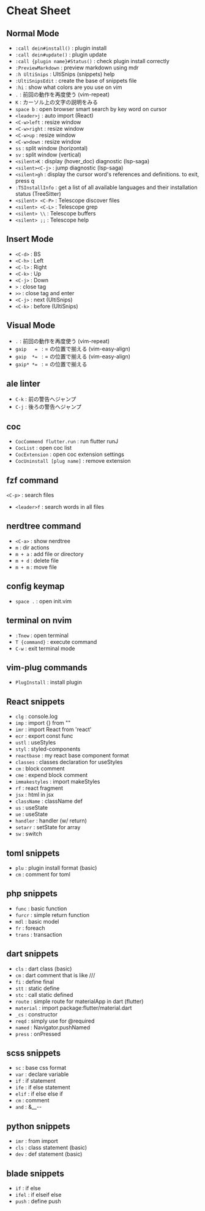 # Cheat Sheet

## Normal Mode
- `:call dein#install()`  :  plugin install
- `:call dein#update()`  :  plugin update
- `:call {plugin name}#Status()`  : check plugin install correctly 
- `:PreviewMarkdown` : preview markdown using mdr
- `:h UltiSnips`  :  UltiSnips (snippets) help
- `:UltiSnipsEdit`  :  create the base of snippets file
- `:hi`  :  show what colors are you use on vim
- `.`  :  前回の動作を再度使う (vim-repeat)
- `K`  :  カーソル上の文字の説明をみる
- `space b`  :  open browser smart search by key word on cursor
- `<leader>j`  :  auto import (React)
- `<C-w>left`  :  resize window
- `<C-w>right`  :  resize window
- `<C-w>up`  :  resize window
- `<C-w>down`  :  resize window
- `ss`  :  split window (horizontal)
- `sv`  :  split window (vertical)
- `<silent>K`  :  display (hover_doc) diagnostic (lsp-saga)
- `<silent><C-j>`  : jump diagnostic (lsp-saga)
- `<silent>gh`  : display the cursor word's references and definitions. to exit, press q
- `:TSInstallInfo`  : get a list of all available languages and their installation status (TreeSitter)
- `<silent> <C-P>` : Telescope discover files
- `<silent> <C-L>` : Telescope grep
- `<silent> \\` : Telescope buffers
- `<silent> ;;` : Telescope help


## Insert Mode 

- `<C-d>`  :  BS
- `<C-h>`  :  Left
- `<C-l>`  :  Right
- `<C-k>`  :  Up
- `<C-j>`  :  Down
- `>`  :  close tag
- `>>`  :  close tag and enter
- `<C-j>`  :  next (UltiSnips)
- `<C-k>`  :  before (UltiSnips)


## Visual Mode
- `.`  :  前回の動作を再度使う (vim-repeat)
- `gaip   = `  : = の位置で揃える (vim-easy-align)
- `gaip  *= `  : = の位置で揃える (vim-easy-align)
- `gaip* *= `  : = の位置で揃える


## ale linter

- `C-k`  :  前の警告へジャンプ
- `C-j`  :  後ろの警告へジャンプ



## coc

- `CocCommend flutter.run`  :  run flutter runJ
- `CocList`  :  open coc list
- `CocExtension`  :  open coc extension settings
- `CocUninstall [plug name]`  :  remove extension


## fzf command

 `<C-p>`  :  search files
- `<leader>f`  :  search words in all files


## nerdtree command

- `<C-a>`  :  show nerdtree
- `m`  :  dir actions
- `m + a`  :  add file or directory
- `m + d`  :  delete file
- `m + m`  :  move file

## config keymap

- `space .`  :  open init.vim


## terminal on nvim

- `:Tnew`        :  open terminal
- `T {command}`  :  execute command
- `C-w`          :  exit terminal mode


## vim-plug commands

- `PlugInstall`    :  install plugin


## React snippets

- `clg`        :  console.log
- `imp`        :  import {} from ""
- `imr`        :  import React from 'react'
- `ecr`        :  export const func
- `ustl`        :  useStyles
- `styl`        :  styled-components
- `reactbase`        :  my react base component format
- `classes`        :  classes declaration for useStyles
- `cm`        :  block comment
- `cme`        :  expend block comment
- `immakestyles`        :  import makeStyles
- `rf`        :  react fragment
- `jsx`        :  html in jsx
- `className`        :  className def
- `us`        :  useState
- `ue`        :  useState
- `handler`        :  handler (w/ return)
- `setarr`        :  setState for array
- `sw`        :  switch 


## toml snippets

- `plu`        :  plugin install format (basic)
- `cm`        :  comment for toml


## php snippets

- `func`        :  basic function
- `furcr`        :  simple return function
- `mdl`        :  basic model
- `fr`        :  foreach
- `trans`        :  transaction


## dart snippets

- `cls`        :  dart class (basic)
- `cm`        :  dart comment that is like ///
- `fi`        :  define final 
- `stt`        :  static define
- `stc`        :  call static defined
- `route`        :  simple route for materialApp in dart (flutter)
- `material`        :  import package:flutter/material.dart
- `_cs`        :  constructor
- `reqd`        :  simply use for @required
- `named`        :  Navigator.pushNamed
- `press`        :  onPressed


## scss snippets

- `sc`        :  base css format
- `var`        :  declare variable
- `if`        :  if statement
- `ife`        :  if else statement
- `elif`        :  if else else if
- `cm`        :  comment
- `and`        :  &__--


## python snippets

- `imr`        :  from import
- `cls`        :  class statement (basic)
- `dev`        :  def statement (basic)


## blade snippets

- `if`        :  if else
- `ifel`        :  if elseif else
- `push`        :  define push

